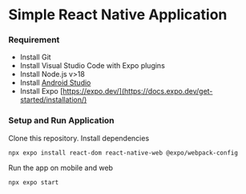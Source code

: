 # Simple React Native Application
### Requirement
- Install Git
- Install Visual Studio Code with Expo plugins
- Install Node.js v>18
- Install [Android Studio](https://developer.android.com/codelabs/basic-android-kotlin-compose-install-android-studio#0)
- Install Expo [https://expo.dev/](https://docs.expo.dev/get-started/installation/)

### Setup and Run Application

Clone this repository. 
Install dependencies
```{sh}
npx expo install react-dom react-native-web @expo/webpack-config
```
Run the app on mobile and web
```{sh}
npx expo start
```
